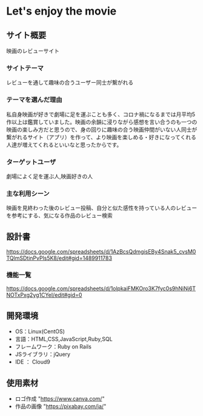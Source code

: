 # Let's enjoy the movie

## サイト概要
映画のレビューサイト

### サイトテーマ
レビューを通して趣味の合うユーザー同士が繋がれる

### テーマを選んだ理由
私自身映画が好きで劇場に足を運ぶことも多く、コロナ禍になるまでは月平均5作以上は鑑賞していました。映画の余韻に浸りながら感想を言い合うのも一つの映画の楽しみ方だと思うので、身の回りに趣味の合う映画仲間がいない人同士が繋がれるサイト（アプリ）を作って、より映画を楽しめる・好きになってくれる人達が増えてくれるといいなと思ったからです。

### ターゲットユーザ
劇場によく足を運ぶ人,映画好きの人

### 主な利用シーン
映画を見終わった後のレビュー投稿、自分と似た感性を持っている人のレビューを参考にする、気になる作品のレビュー検索

## 設計書
https://docs.google.com/spreadsheets/d/1AzBcsQdmgisEBy4Snak5_cvsM0TQlmSDtinPvPls5K8/edit#gid=1489911783

### 機能一覧
https://docs.google.com/spreadsheets/d/1olpkaiFMKOro3K7fyc0s9hNiNj6TNOTxPxg2yg1CYeI/edit#gid=0

## 開発環境
- OS：Linux(CentOS)
- 言語：HTML,CSS,JavaScript,Ruby,SQL
- フレームワーク：Ruby on Rails
- JSライブラリ：jQuery
- IDE ： Cloud9

## 使用素材
- ロゴ作成 "https://www.canva.com/"
- 作品の画像 "https://pixabay.com/ja/"
